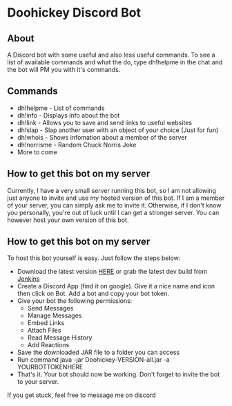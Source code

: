 # Doohickey Discord Bot

## About

A Discord bot with some useful and also less useful commands. To see a list of available commands and what the do, type dh!helpme in the chat and the bot will PM you with it's commands.

## Commands

* dh!helpme - List of commands
* dh!info - Displays info about the bot
* dh!link - Allows you to save and send links to useful websites
* dh!slap - Slap another user with an object of your choice (Just for fun)
* dh!whois - Shows infomation about a member of the server
* dh!norrisme - Random Chuck Norris Joke
* More to come

## How to get this bot on my server

Currently, I have a very small server running this bot, so I am not allowing just anyone to invite and use my hosted version of this bot. If I am a member of your server, you can simply ask me to invite it. Otherwise, if I don't know you personally, you're out of luck until I can get a stronger server. You can however host your own version of this bot.

## How to get this bot on my server

To host this bot yourself is easy. Just follow the steps below:

* Download the latest version [HERE](https://hypherionmc.me/bot/Doohickey-0.1-all.jar) or grab the latest dev build from [Jenkins](https://ci.hypherionmc.me/job/DoohickeyBot/)
* Create a Discord App (find it on google). Give it a nice name and icon then click on Bot. Add a bot and copy your bot token.
* Give your bot the following permissions:
     * Send Messages
     * Manage Messages
     * Embed Links
     * Attach Files
     * Read Message History
     * Add Reactions
* Save the downloaded JAR file to a folder you can access
* Run command java -jar Doohickey-VERSION-all.jar -a YOURBOTTOKENHERE
* That's it. Your bot should now be working. Don't forget to invite the bot to your server.

If you get stuck, feel free to message me on discord
